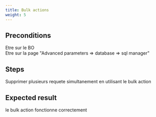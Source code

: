 ```yaml
---
title: Bulk actions
weight: 5
---
```


## Preconditions

Etre sur le BO\
Etre sur la page "Advanced parameters => database => sql manager"
## Steps

Supprimer plusieurs requete simultanement en utilisant le bulk action

## Expected result

le bulk action fonctionne correctement

